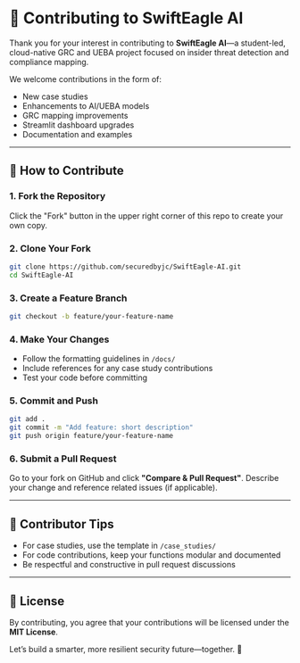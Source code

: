 # 🤝 Contributing to SwiftEagle AI

Thank you for your interest in contributing to **SwiftEagle AI**—a student-led, cloud-native GRC and UEBA project focused on insider threat detection and compliance mapping.

We welcome contributions in the form of:
- New case studies
- Enhancements to AI/UEBA models
- GRC mapping improvements
- Streamlit dashboard upgrades
- Documentation and examples

---

## 📌 How to Contribute

### 1. **Fork the Repository**
Click the "Fork" button in the upper right corner of this repo to create your own copy.

### 2. **Clone Your Fork**
```bash
git clone https://github.com/securedbyjc/SwiftEagle-AI.git
cd SwiftEagle-AI
```

### 3. **Create a Feature Branch**
```bash
git checkout -b feature/your-feature-name
```

### 4. **Make Your Changes**
- Follow the formatting guidelines in `/docs/`
- Include references for any case study contributions
- Test your code before committing

### 5. **Commit and Push**
```bash
git add .
git commit -m "Add feature: short description"
git push origin feature/your-feature-name
```

### 6. **Submit a Pull Request**
Go to your fork on GitHub and click **"Compare & Pull Request"**. Describe your change and reference related issues (if applicable).

---

## 🧪 Contributor Tips
- For case studies, use the template in `/case_studies/`
- For code contributions, keep your functions modular and documented
- Be respectful and constructive in pull request discussions

---

## 📄 License
By contributing, you agree that your contributions will be licensed under the **MIT License**.

Let’s build a smarter, more resilient security future—together. 🦅
